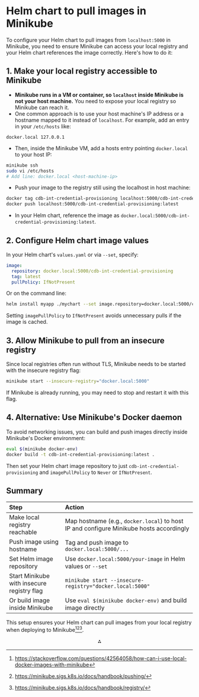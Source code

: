 
# Helm chart to pull images in Minikube

To configure your Helm chart to pull images from `localhost:5000` in Minikube, you need to ensure Minikube can access your local registry and your Helm chart references the image correctly. Here's how to do it:

## 1. Make your local registry accessible to Minikube

- **Minikube runs in a VM or container, so `localhost` inside Minikube is not your host machine.** You need to expose your local registry so Minikube can reach it.
- One common approach is to use your host machine's IP address or a hostname mapped to it instead of `localhost`. For example, add an entry in your `/etc/hosts` like:

```
docker.local 127.0.0.1
```

- Then, inside the Minikube VM, add a hosts entry pointing `docker.local` to your host IP:

```bash
minikube ssh
sudo vi /etc/hosts
# Add line: docker.local <host-machine-ip>
```

- Push your image to the registry still using the localhost in host machine:

```bash
docker tag cdb-int-credential-provisioning localhost:5000/cdb-int-credential-provisioning:latest
docker push localhost:5000/cdb-int-credential-provisioning:latest
```

- In your Helm chart, reference the image as `docker.local:5000/cdb-int-credential-provisioning:latest`.


## 2. Configure Helm chart image values

In your Helm chart's `values.yaml` or via `--set`, specify:

```yaml
image:
  repository: docker.local:5000/cdb-int-credential-provisioning
  tag: latest
  pullPolicy: IfNotPresent
```

Or on the command line:

```bash
helm install myapp ./mychart --set image.repository=docker.local:5000/cdb-int-credential-provisioning --set image.tag=latest --set image.pullPolicy=IfNotPresent
```

Setting `imagePullPolicy` to `IfNotPresent` avoids unnecessary pulls if the image is cached.

## 3. Allow Minikube to pull from an insecure registry

Since local registries often run without TLS, Minikube needs to be started with the insecure registry flag:

```bash
minikube start --insecure-registry="docker.local:5000"
```

If Minikube is already running, you may need to stop and restart it with this flag.

## 4. Alternative: Use Minikube's Docker daemon

To avoid networking issues, you can build and push images directly inside Minikube's Docker environment:

```bash
eval $(minikube docker-env)
docker build -t cdb-int-credential-provisioning:latest .
```

Then set your Helm chart image repository to just `cdb-int-credential-provisioning` and `imagePullPolicy` to `Never` or `IfNotPresent`.

## Summary

| Step | Action |
| :-- | :-- |
| Make local registry reachable | Map hostname (e.g., `docker.local`) to host IP and configure Minikube hosts accordingly |
| Push image using hostname | Tag and push image to `docker.local:5000/...` |
| Set Helm image repository | Use `docker.local:5000/your-image` in Helm values or `--set` |
| Start Minikube with insecure registry flag | `minikube start --insecure-registry="docker.local:5000"` |
| Or build image inside Minikube | Use `eval $(minikube docker-env)` and build image directly |

This setup ensures your Helm chart can pull images from your local registry when deploying to Minikube[^1][^3][^5].

<div style="text-align: center">⁂</div>

[^1]: https://stackoverflow.com/questions/42564058/how-can-i-use-local-docker-images-with-minikube

[^2]: https://octopus.com/blog/local-images-minikube

[^3]: https://minikube.sigs.k8s.io/docs/handbook/pushing/

[^4]: https://www.kenmuse.com/blog/testing-kubernetes-operators-and-controllers-with-minikube/

[^5]: https://minikube.sigs.k8s.io/docs/handbook/registry/

[^6]: https://github.com/dsyer/kubernetes-intro/issues/1

[^7]: https://github.com/kiali/helm-charts

[^8]: https://microcks.io/documentation/guides/installation/minikube-helm/

